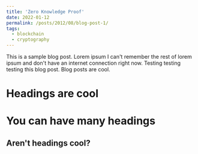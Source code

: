 ```yaml
---
title: 'Zero Knowledge Proof'
date: 2022-01-12
permalink: /posts/2012/08/blog-post-1/
tags:
  - blockchain
  - cryptography
---
```


This is a sample blog post. Lorem ipsum I can't remember the rest of lorem ipsum and don't have an internet connection right now. Testing testing testing this blog post. Blog posts are cool.

Headings are cool
======

You can have many headings
======

Aren't headings cool?
------
